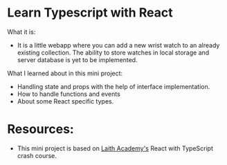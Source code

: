 # Learn Typescript with React
What it is:
* It is a little webapp where you can add a new wrist watch to an already existing collection. The ability to store watches in local storage and server database is yet to be implemented.  

What I learned about in this mini project: 
* Handling state and props with the help of interface implementation.
* How to handle functions and events 
* About some React specific types.

# Resources:
* This mini project is based on [Laith Academy's](https://www.youtube.com/watch?v=jrKcJxF0lAU&list=LL&index=2) React with TypeScript crash course.